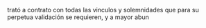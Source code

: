 trató a contrato con todas las vinculos y solemnidades que
para su perpetua validación se requieren, y a mayor abun
